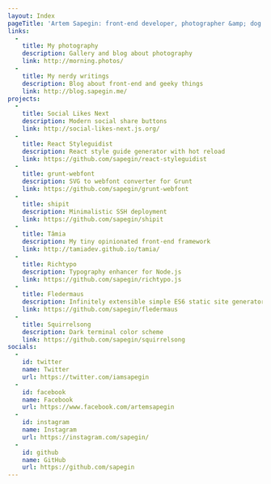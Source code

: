 ```yaml
---
layout: Index
pageTitle: 'Artem Sapegin: front-end developer, photographer &amp; dog lover'
links:
  -
    title: My photography
    description: Gallery and blog about photography
    link: http://morning.photos/
  -
    title: My nerdy writings
    description: Blog about front-end and geeky things
    link: http://blog.sapegin.me/
projects:
  -
    title: Social Likes Next
    description: Modern social share buttons
    link: http://social-likes-next.js.org/
  -
    title: React Styleguidist
    description: React style guide generator with hot reload
    link: https://github.com/sapegin/react-styleguidist
  -
    title: grunt-webfont
    description: SVG to webfont converter for Grunt
    link: https://github.com/sapegin/grunt-webfont
  -
    title: shipit
    description: Minimalistic SSH deployment
    link: https://github.com/sapegin/shipit
  -
    title: Tâmia
    description: My tiny opinionated front-end framework
    link: http://tamiadev.github.io/tamia/
  -
    title: Richtypo
    description: Typography enhancer for Node.js
    link: https://github.com/sapegin/richtypo.js
  -
    title: Fledermaus
    description: Infinitely extensible simple ES6 static site generator
    link: https://github.com/sapegin/fledermaus
  -
    title: Squirrelsong
    description: Dark terminal color scheme
    link: https://github.com/sapegin/squirrelsong
socials:
  -
    id: twitter
    name: Twitter
    url: https://twitter.com/iamsapegin
  -
    id: facebook
    name: Facebook
    url: https://www.facebook.com/artemsapegin
  -
    id: instagram
    name: Instagram
    url: https://instagram.com/sapegin/
  -
    id: github
    name: GitHub
    url: https://github.com/sapegin
---
```

